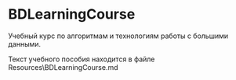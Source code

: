 # BDLearningCourse
Учебный курс по алгоритмам и технологиям работы с большими данными.

Текст учебного пособия находится в файле Resources\BDLearningCourse.md
